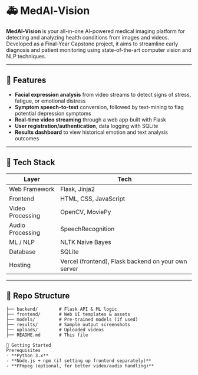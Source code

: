 
# 🚑 MedAI‑Vision

**MedAI‑Vision** is your all-in-one AI-powered medical imaging platform for detecting and analyzing health conditions from images and videos. Developed as a Final-Year Capstone project, it aims to streamline early diagnosis and patient monitoring using state-of-the-art computer vision and NLP techniques.

---

## 🧠 Features

- **Facial expression analysis** from video streams to detect signs of stress, fatigue, or emotional distress  
- **Symptom speech-to-text** conversion, followed by text-mining to flag potential depression symptoms  
- **Real-time video streaming** through a web app built with Flask  
- **User registration/authentication**, data logging with SQLite  
- **Results dashboard** to view historical emotion and text analysis outcomes  

---

## 🔧 Tech Stack

| Layer            | Tech |
|------------------|------|
| Web Framework     | Flask, Jinja2 |
| Frontend         | HTML, CSS, JavaScript |
| Video Processing | OpenCV, MoviePy |
| Audio Processing | SpeechRecognition |
| ML / NLP          | NLTK Naive Bayes |
| Database          | SQLite |
| Hosting           | Vercel (frontend), Flask backend on your own server |

---

## 📂 Repo Structure

```text
├── backend/        # Flask API & ML logic
├── frontend/       # Web UI templates & assets
├── models/         # Pre‑trained models (if used)
├── results/        # Sample output screenshots
├── uploads/        # Uploaded videos
├── README.md       # This file

🚀 Getting Started
Prerequisites
- **Python 3.x**
- **Node.js + npm (if setting up frontend separately)**
- **FFmpeg (optional, for better video/audio handling)**





